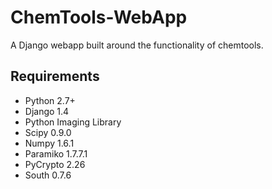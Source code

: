 ChemTools-WebApp
================
A Django webapp built around the functionality of chemtools.

Requirements
-------------
- Python 2.7+
- Django 1.4
- Python Imaging Library
- Scipy 0.9.0
- Numpy 1.6.1
- Paramiko 1.7.7.1
- PyCrypto 2.26
- South 0.7.6